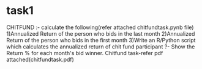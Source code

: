 # task1


CHITFUND :-
calculate the following(refer attached chitfundtask.pynb file)
1)Annualized  Return of the person who bids in the last month 
2)Annualized Return of the person who bids in the first month 
3)Write an R/Python script which calculates the annualized return of chit fund participant ?- Show the Return % for each month's bid winner.
Chitfund task-refer pdf attached(chitfundtask.pdf)
